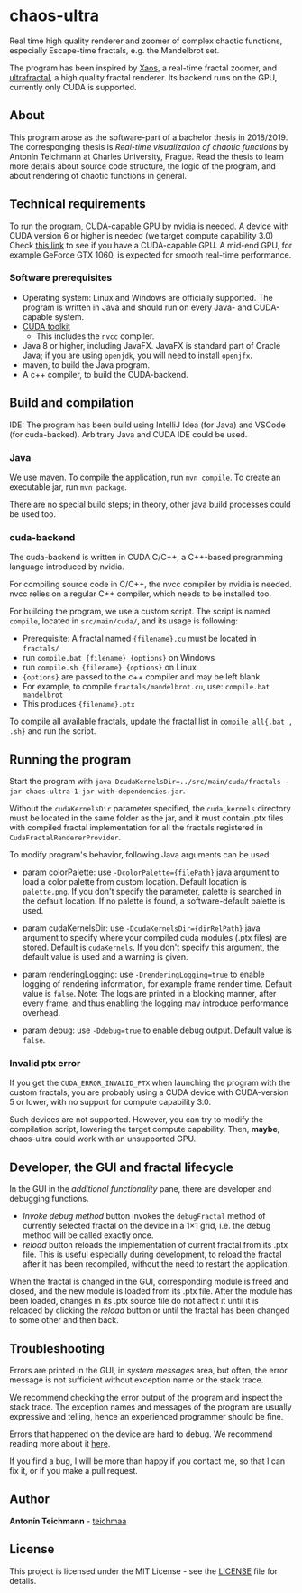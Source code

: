 # chaos-ultra
Real time high quality renderer and zoomer of complex chaotic functions, especially Escape-time fractals, e.g. the Mandelbrot set.

The program has been inspired by [Xaos](http://matek.hu/xaos/doku.php), a real-time fractal zoomer, and [ultrafractal](https://www.ultrafractal.com/), a high quality fractal renderer. Its backend runs on the GPU, currently only CUDA is supported.

## About

This program arose as the software-part of a bachelor thesis in 2018/2019. The corresponging thesis is *Real-time visualization of chaotic functions* by Antonín Teichmann at Charles University, Prague. Read the thesis to learn more details about source code structure, the logic of the program, and about rendering of chaotic functions in general.

## Technical requirements

To run the program, CUDA-capable GPU by nvidia is needed. A device with CUDA version 6 or higher is needed (we target compute capability 3.0) Check [this link](https://www.geforce.com/hardware/technology/cuda/supported-gpus) to see if you have a CUDA-capable GPU. A mid-end GPU, for example GeForce GTX 1060, is expected for smooth real-time performance.

### Software prerequisites

* Operating system: Linux and Windows are officially supported. The program is written in Java and should run on every Java- and CUDA-capable system.
* [CUDA toolkit](https://developer.nvidia.com/cuda-downloads)
  * This includes the `nvcc` compiler.
* Java 8 or higher, including JavaFX. JavaFX is standard part of Oracle Java; if you are using `openjdk`, you will need to install `openjfx`.
* maven, to build the Java program.
* A c++ compiler, to build the CUDA-backend.

## Build and compilation

IDE: The program has been build using IntelliJ Idea (for Java) and VSCode (for cuda-backed). Arbitrary Java and CUDA IDE could be used.

### Java

We use maven. To compile the application, run `mvn compile`. To create an executable jar, run `mvn package`. 

There are no special build steps; in theory, other java build processes could be used too.

### cuda-backend

The cuda-backend is written in CUDA C/C++, a C++-based programming language introduced by nvidia.

For compiling source code in C/C++, the nvcc compiler by nvidia is needed. nvcc relies on a regular C++ compiler, which needs to be installed too.

For building the program, we use a custom script. The script is named `compile`, located in `src/main/cuda/`, and its usage is following:

* Prerequisite: A fractal named `{filename}.cu` must be located in `fractals/`
* run `compile.bat {filename} {options}` on Windows
* run `compile.sh {filename} {options}` on Linux
* `{options}` are passed to the c++ compiler and may be left blank
* For example, to compile `fractals/mandelbrot.cu`, use: `compile.bat mandelbrot`
* This produces `{filename}.ptx`

To compile all available fractals, update the fractal list in `compile_all{.bat , .sh}` and run the script.  

 


## Running the program

Start the program with `java DcudaKernelsDir=../src/main/cuda/fractals -jar chaos-ultra-1-jar-with-dependencies.jar`.

Without the `cudaKernelsDir` parameter specified, the `cuda_kernels` directory must be located in the same folder as the jar, and it must contain .ptx files with compiled fractal implementation for all the fractals registered in `CudaFractalRendererProvider`.


To modify program's behavior, following Java arguments can be used:

 * param colorPalette: use `-DcolorPalette={filePath}` java argument to load a color palette from custom location. Default location is `palette.png`. If you don't specify the parameter, palette is searched in the default location. If no palette is found, a software-default palette is used.
 
 * param cudaKernelsDir: use `-DcudaKernelsDir={dirRelPath}` java argument to specify where your compiled cuda modules (.ptx files) are stored. Default is `cudaKernels`. If you don't specify this argument, the default value is used and a warning is given.
 
 * param renderingLogging: use `-DrenderingLogging=true` to enable logging of rendering information, for example frame render time. Default value is `false`. Note: The logs are printed in a blocking manner, after every frame, and thus enabling the logging may introduce performance overhead.
 
 * param debug: use `-Ddebug=true` to enable debug output. Default value is `false`.
 
 ### Invalid ptx error
 
 If you get the `CUDA_ERROR_INVALID_PTX` when launching the program with the custom fractals, you are probably using a CUDA device with CUDA-version 5 or lower, with no support for compute capability 3.0.
 
 Such devices are not supported. However, you can try to modify the compilation script, lowering the target compute capability. Then, **maybe**, chaos-ultra could work with an unsupported GPU.
 
## Developer, the GUI and fractal lifecycle

In the GUI in the *additional functionality* pane, there are developer and debugging functions.

* *Invoke debug method* button invokes the `debugFractal` method of currently selected fractal on the device in a 1×1 grid, i.e. the debug method will be called exactly once.
* *reload* button reloads the implementation of current fractal from its .ptx file. This is useful especially during development, to reload the fractal after it has been recompiled, without the need to restart the application.

When the fractal is changed in the GUI, corresponding module is freed and closed, and the new module is loaded from its .ptx file. After the module has been loaded, changes in its .ptx source file do not affect it until it is reloaded by clicking the *reload* button or until the fractal has been changed to some other and then back.



## Troubleshooting

Errors are printed in the GUI, in *system messages* area, but often, the error message is not sufficient without exception name or the stack trace.

We recommend checking the error output of the program and inspect the stack trace. The exception names and messages of the program are usually expressive and telling, hence an experienced programmer should be fine. 

Errors that happened on the device are hard to debug. We recommend reading more about it [here](https://docs.nvidia.com/nsight-visual-studio-edition/3.2/Content/Debugging_CUDA_Application.htm).

If you find a bug, I will be more than happy if you contact me, so that I can fix it, or if you make a pull request. 

## Author

**Antonín Teichmann** - [teichmaa](https://github.com/teichmaa)

## License

This project is licensed under the MIT License - see the [LICENSE](LICENSE) file for details.

